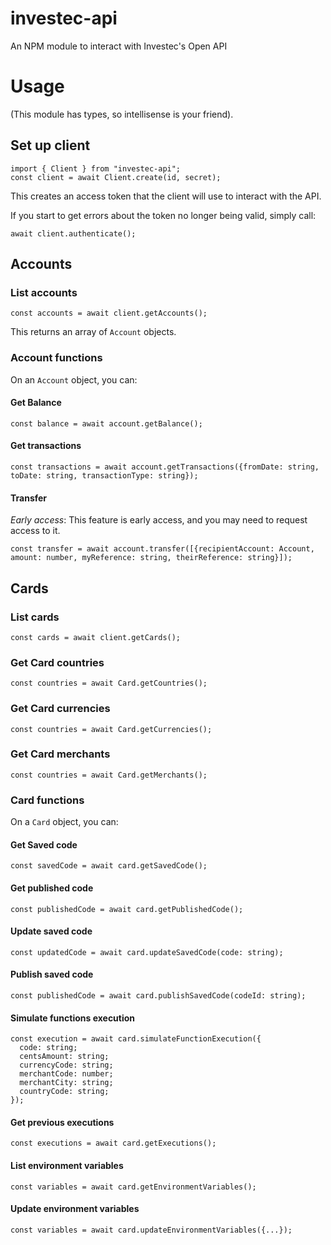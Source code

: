 # investec-api

An NPM module to interact with Investec's Open API

# Usage

(This module has types, so intellisense is your friend).

## Set up client

```
import { Client } from "investec-api";
const client = await Client.create(id, secret);
```

This creates an access token that the client will use to interact with the API.

If you start to get errors about the token no longer being valid, simply call:

```
await client.authenticate();
```

## Accounts

### List accounts

```
const accounts = await client.getAccounts();
```

This returns an array of `Account` objects.

### Account functions

On an `Account` object, you can:

#### Get Balance

```
const balance = await account.getBalance();
```

#### Get transactions

```
const transactions = await account.getTransactions({fromDate: string, toDate: string, transactionType: string});
```

#### Transfer

_Early access_: This feature is early access, and you may need to request access to it.

```
const transfer = await account.transfer([{recipientAccount: Account, amount: number, myReference: string, theirReference: string}]);
```

## Cards

### List cards

```
const cards = await client.getCards();
```

### Get Card countries

```
const countries = await Card.getCountries();
```

### Get Card currencies

```
const countries = await Card.getCurrencies();
```

### Get Card merchants

```
const countries = await Card.getMerchants();
```

### Card functions

On a `Card` object, you can:

#### Get Saved code

```
const savedCode = await card.getSavedCode();
```

#### Get published code

```
const publishedCode = await card.getPublishedCode();
```

#### Update saved code

```
const updatedCode = await card.updateSavedCode(code: string);
```

#### Publish saved code

```
const publishedCode = await card.publishSavedCode(codeId: string);
```

#### Simulate functions execution

```
const execution = await card.simulateFunctionExecution({
  code: string;
  centsAmount: string;
  currencyCode: string;
  merchantCode: number;
  merchantCity: string;
  countryCode: string;
});
```

#### Get previous executions

```
const executions = await card.getExecutions();
```

#### List environment variables

```
const variables = await card.getEnvironmentVariables();
```

#### Update environment variables

```
const variables = await card.updateEnvironmentVariables({...});
```
